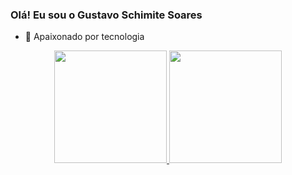 ### Olá! Eu sou o Gustavo Schimite Soares


- 🔭 Apaixonado por tecnologia
<div align="center">
  <a href="https://github.com/Gustavo-Schimite-Soares">
  <img height="180em" src="https://github-readme-stats.vercel.app/api?username=Gustavo-Schimite-Soares&show_icons=true&theme=cobalt&include_all_commits=true&count_private=true"/>
  <img height="180em" src="https://github-readme-stats.vercel.app/api/top-langs/?username=Gustavo-Schimite-Soares&layout=compact&langs_count=7&theme=cobalt"/>
</div>


<!-- Comments
**Gustavo-Schimite-Soares/Gustavo-Schimite-Soares** is a ✨ _special_ ✨ repository because its `README.md` (this file) appears on your GitHub profile.

Here are some ideas to get you started:

- 🔭 I’m currently working on ...
- 🌱 I’m currently learning ...
- 👯 I’m looking to collaborate on ...
- 🤔 I’m looking for help with ...
- 💬 Ask me about ...
- 📫 How to reach me: ...
- 😄 Pronouns: ...
- ⚡ Fun fact: ...
-->
